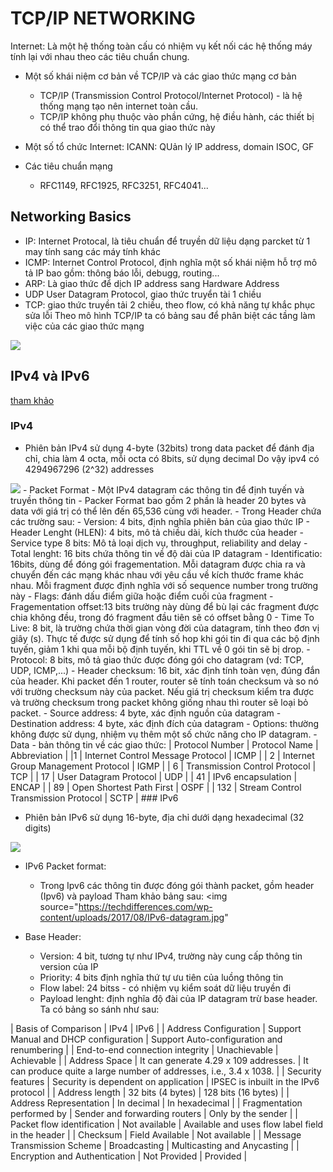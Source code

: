 # TCP/IP NETWORKING
Internet: Là một hệ thống toàn cấu có nhiệm vụ kết nối các hệ thống máy tính lại với nhau theo các tiêu chuẩn chung.

- Một số khái niệm cơ bản về TCP/IP và các giao thức mạng cơ bản
	- TCP/IP (Transmission Control Protocol/Internet Protocol) - là hệ thống mạng tạo nên internet toàn cầu.
	- TCP/IP không phụ thuộc vào phần cứng, hệ điều hành, các thiết bị có thể trao đổi thông tin qua giao thức này
- Một số tổ chức Internet: ICANN: QUản lý IP address, domain ISOC, GF

- Các tiêu chuẩn mạng
	- RFC1149, RFC1925, RFC3251, RFC4041...
	
## Networking Basics
- IP: Internet Protocal, là tiêu chuẩn để truyền dữ liệu dạng parcket từ 1 may tính sang các máy tính khác
- ICMP: Internet Control Protocol, định nghĩa một số khái niệm hỗ trợ mô tả IP bao gồm: thông báo lỗi, debugg, routing...
- ARP: Là giao thức để dịch IP address sang Hardware Address
- UDP User Datagram Protocol, giao thức truyển tài 1 chiều
- TCP: giao thức truyền tải 2 chiều, theo flow, có khả năng tự khắc phục sửa lỗi
Theo mô hình TCP/IP ta có bảng sau để phân biệt các tầng làm việc của các giao thức mạng
<img src="https://imgur.com/UtvPvbk.jpg">

## IPv4 và IPv6
[tham khảo](https://techdifferences.com/difference-between-ipv4-and-ipv6.html)
### IPv4
- Phiên bản IPv4 sử dụng 4-byte (32bits) trong data packet để đánh địa chỉ, chia làm 4 octa, mỗi octa có 8bits, sử dụng decimal
Do vậy ipv4 có 4294967296 (2^32) addresses
<img src="https://imgur.com/xb1JV2w.jpg">

<src img="https://techdifferences.com/wp-content/uploads/2017/08/IPv4-datagram.jpg">
- Packet Format 
	- Một IPv4 datagram các thông tin để định tuyến và truyền thông tin
	- Packer Format bao gồm 2 phần là header 20 bytes và data với giá trị có thể lên đến 65,536 cùng với header.
- Trong Header chứa các trường sau:
	- Version: 4 bits, định nghĩa phiên bản của giao thức IP
	- Header Lenght (HLEN): 4 bits, mô tả chiều dài, kích  thước của header 
	- Service type 8 bits: Mô tả loại dịch vụ, throughput, reliability and delay
	- Total lenght: 16 bits  chứa thông tin về độ dài của IP datagram
	- Identificatio: 16bits, dùng để đóng gói fragementation. Mỗi datagram được chia ra và chuyển đến các mạng khác nhau với yêu cầu về kích thước frame khác nhau. Mỗi fragment được định nghĩa với số sequence number trong trường này
	- Flags: đánh dấu điểm giữa hoặc điểm cuối của fragment
	- Fragementation offset:13 bits trường này dùng để bù lại các fragment được chia không đều, trong đó fragment đầu tiên sẽ có offset bằng 0
	- Time To Live: 8 bit, là trường chứa thời gian vòng đời của datagram, tính theo đơn vị giây (s). Thực tế được sử dụng để tính số hop khi gói tin đi qua các bộ định tuyến, giảm 1 khi qua mỗi bộ định tuyến, khi TTL về 0 gói tin sẽ bị drop.
	- Protocol: 8 bits, mô tả giao thức được đóng gói cho datagram (vd: TCP, UDP, ICMP,...)
	- Header checksum: 16 bit, xác định tính toàn vẹn, đúng đắn của header. Khi packet đến 1 router, router sẽ tính toán checksum và so nó với trường checksum này của packet. Nếu giá trị checksum kiểm tra được và trường checksum trong packet không giống nhau thì router sẽ loại bỏ packet. 
	- Source address: 4 byte, xác định nguồn của datagram
	- Destination address: 4 byte, xác định đích của datagram
	- Options: thường không được sử dụng, nhiệm vụ thêm một số chức năng cho IP datagram. 
- Data
	- bản thông tin về các giao thức:
| Protocol Number |	Protocol Name | Abbreviation |
|1 | Internet Control Message Protocol | ICMP |
| 2 | Internet Group Management Protocol | IGMP |
| 6 | Transmission Control Protocol | TCP |
| 17 | User Datagram Protocol | UDP |
| 41 | IPv6 encapsulation |	ENCAP |
| 89 | Open Shortest Path First |	OSPF | 
| 132 | Stream Control Transmission Protocol | SCTP |	
### IPv6

- Phiên bản IPv6 sử dụng 16-byte, địa chỉ dưới dạng hexadecimal (32 digits)
<img src="https://imgur.com/IxzBgNB.jpg">

- IPv6 Packet format:
	- Trong Ipv6 các thông tin được đóng gói thành packet, gồm header (Ipv6) và payload
Tham khảo bảng sau:	
<img source="https://techdifferences.com/wp-content/uploads/2017/08/IPv6-datagram.jpg"

- Base Header:
	<img source="https://techdifferences.com/wp-content/uploads/2017/08/IPv6-datagram-format.jpg">
	
	- Version: 4 bit, tương tự như IPv4, trường này cung cấp thông tin version của IP
	- Priority: 4 bits định nghĩa thứ tự ưu tiên của luồng thông tin
	- Flow label: 24 bitss - có nhiệm vụ kiểm soát dữ liệu truyền đi
	- Payload lenght: định nghĩa độ đài của IP datagram trừ base header.
Ta có bảng so sánh như sau:

| Basis of Comparison | IPv4 | IPv6 |
| Address Configuration | Support Manual and DHCP configuration | Support Auto-configuration and renumbering |
| End-to-end connection integrity |	Unachievable | Achievable |
| Address Space |	It can generate 4.29 x 109 addresses. | It can produce quite a large number of addresses, i.e., 3.4 x 1038. |
| Security features |	Security is dependent on application | IPSEC is inbuilt in the IPv6 protocol |
| Address length | 32 bits (4 bytes) | 128 bits (16 bytes) |
| Address Representation | In decimal | In hexadecimal |
| Fragmentation performed by | Sender and forwarding routers | Only by the sender |
| Packet flow identification | Not available | Available and uses flow label field in the header |
| Checksum | Field Available | Not available |
| Message Transmission Scheme | Broadcasting | Multicasting and Anycasting |
| Encryption and Authentication | Not Provided | Provided |

